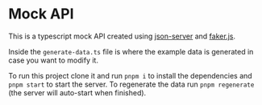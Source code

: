 # Mock API
This is a typescript mock API created using [json-server](https://github.com/typicode/json-server) and [faker.js](https://github.com/faker-js/faker).

Inside the `generate-data.ts` file is where the example data is generated in case you want to modify it. 

To run this project clone it and run `pnpm i` to install the dependencies and `pnpm start` to start the server.
To regenerate the data run `pnpm regenerate` (the server will auto-start when finished).